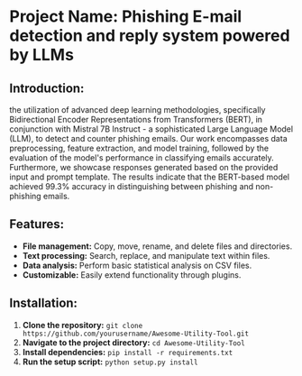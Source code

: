 # Project Name: Phishing E-mail detection and reply system powered by LLMs

## Introduction:
the utilization of advanced deep learning methodologies, specifically Bidirectional Encoder Representations from Transformers (BERT), in conjunction with Mistral 7B Instruct - a sophisticated Large Language Model (LLM), to detect and counter phishing emails. Our work encompasses data preprocessing, feature extraction, and model training, followed by the evaluation of the model's performance in classifying emails accurately. Furthermore, we showcase responses generated based on the provided input and prompt template. The results indicate that the BERT-based model achieved 99.3\% accuracy in distinguishing between phishing and non-phishing emails.
## Features:
- **File management:** Copy, move, rename, and delete files and directories.
- **Text processing:** Search, replace, and manipulate text within files.
- **Data analysis:** Perform basic statistical analysis on CSV files.
- **Customizable:** Easily extend functionality through plugins.

## Installation:
1. **Clone the repository:** `git clone https://github.com/yourusername/Awesome-Utility-Tool.git`
2. **Navigate to the project directory:** `cd Awesome-Utility-Tool`
3. **Install dependencies:** `pip install -r requirements.txt`
4. **Run the setup script:** `python setup.py install`
